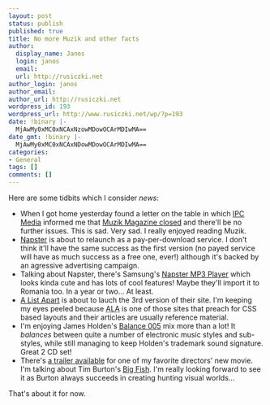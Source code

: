 ```yaml
---
layout: post
status: publish
published: true
title: No more Muzik and other facts
author:
  display_name: Janos
  login: janos
  email: 
  url: http://rusiczki.net
author_login: janos
author_email: 
author_url: http://rusiczki.net
wordpress_id: 193
wordpress_url: http://www.rusiczki.net/wp/?p=193
date: !binary |-
  MjAwMy0xMC0xNCAxNzowMDowOCArMDIwMA==
date_gmt: !binary |-
  MjAwMy0xMC0xNCAxNDowMDowOCArMDIwMA==
categories:
- General
tags: []
comments: []
---
```

<p>Here are some tidbits which I consider <i>news</i>:</p>
<ul>
<li>When I got home yesterday found a letter on the table in which <a href="http://www.ipc.co.uk/">IPC Media</a> informed me that <a href="http://www.clubbing-uk.com/muzik_magazine_closed.htm">Muzik Magazine closed</a> and there'll be no further issues. This is sad. Very sad. I really enjoyed reading Muzik.</li>
<li><a href="http://www.napster.com">Napster</a> is about to relaunch as a pay-per-download service. I don't think it'll have the same success as the first version (no payed service will have as much success as a free one, ever!) although it's backed by an agressive advertising campaign.</li>
<li>Talking about Napster, there's Samsung's <a href="http://www.gizmodo.com/archives/009352.php" title="Samsung YP-910GS">Napster MP3 Player</a> which looks kinda cute and has lots of cool features! Maybe they'll import it to Romania too. In a year or two... At least.</li>
<li><a href="http://www.alistapart.com/">A List Apart</a> is about to lauch the 3rd version of their site. I'm keeping my eyes peeled because <acronym title="A List Apart">ALA</acronym> is one of those sites that preach for CSS based layouts and their articles are usually reference material.</li>
<li>I'm enjoying James Holden's <a href="http://www.stomp.com.au/eq/viewProduct.asp?intProductID=513311">Balance 005</a> mix more than a lot! It <i>balances</i> between quite a number of electronic music styles and sub-styles, while still managing to keep Holden's trademark sound signature. Great 2 CD set!</li>
<li>There's <a href="http://www.apple.com/trailers/sony_pictures/big_fish/">a trailer available</a> for one of my favorite directors' new movie. I'm talking about Tim Burton's <a href="http://www.imdb.com/title/tt0319061/">Big Fish</a>. I'm really looking forward to see it as Burton always succeeds in creating hunting visual worlds...</li>
</ul>
<p>That's about it for now.</p>
